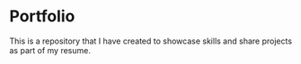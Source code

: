 # Portfolio
This is a repository that I have created to showcase skills and share projects as part of my resume.
